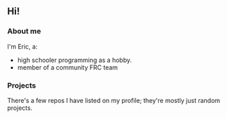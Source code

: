 ## Hi!

### About me
I'm Eric, a:
- high schooler programming as a hobby. 
- member of a community FRC team

### Projects
There's a few repos I have listed on my profile; they're mostly just random projects. 
